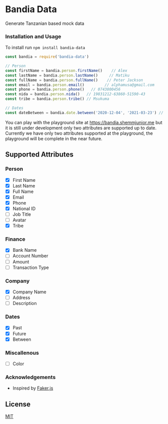 # Bandia Data

Generate Tanzanian based mock data

### Installation and Usage
To install run `npm install bandia-data`

```javascript
const bandia = require('bandia-data')

// Person 
const firstName = bandia.person.firstName()    // Alex
const lastName = bandia.person.lastName()     // Matiku
const fullName = bandia.person.fullName()    // Peter Jackson
const email = bandia.person.email()         // alphamusa@gmail.com
const phone = bandia.person.phone()   // 0743800456
const nida = bandia.person.nida()   // 19831212-63860-51590-43
const tribe = bandia.person.tribe() // Msukuma

// Dates
const dateBetween = bandia.date.between('2020-12-04', '2021-03-23') // 2021-01-03


```

You can play with the playground site at https://bandia.shemmjunior.me but it is still under development only two attributes are supported up to date. Currently we have only two attributes supported at the playground, the playground will be complete in the near future.


## Supported Attributes

### Person
 - [x]  First Name
 - [x]  Last Name
 - [x]  Full Name
 - [x]  Email
 - [x]  Phone
 - [x]  National ID
 - [ ]  Job Title
 - [ ]  Avatar
 - [x]  Tribe
### Finance
 - [x]  Bank Name
 - [ ]  Account Number
 - [ ]  Amount
 - [ ]  Transaction Type
### Company
 - [x]  Company Name
 - [ ]  Address
 - [ ]  Description
### Dates
 - [x]  Past
 - [x]  Future
 - [x]  Between
### Miscallenous
 - [ ]  Color  


### Acknowledgements

 - Inspired by [Faker.js](https://github.com/Marak/Faker.js)

  
## License

[MIT](https://choosealicense.com/licenses/mit/)

  
